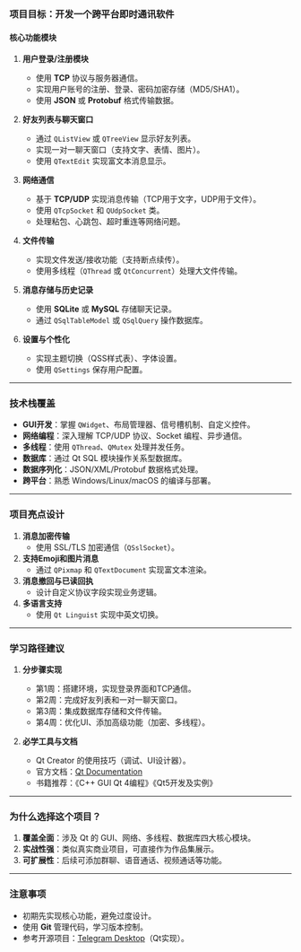 ### **项目目标：开发一个跨平台即时通讯软件**
#### **核心功能模块**
1. **用户登录/注册模块**
   - 使用 **TCP** 协议与服务器通信。
   - 实现用户账号的注册、登录、密码加密存储（MD5/SHA1）。
   - 使用 **JSON** 或 **Protobuf** 格式传输数据。

2. **好友列表与聊天窗口**
   - 通过 `QListView` 或 `QTreeView` 显示好友列表。
   - 实现一对一聊天窗口（支持文字、表情、图片）。
   - 使用 `QTextEdit` 实现富文本消息显示。

3. **网络通信**
   - 基于 **TCP/UDP** 实现消息传输（TCP用于文字，UDP用于文件）。
   - 使用 `QTcpSocket` 和 `QUdpSocket` 类。
   - 处理粘包、心跳包、超时重连等网络问题。

4. **文件传输**
   - 实现文件发送/接收功能（支持断点续传）。
   - 使用多线程（`QThread` 或 `QtConcurrent`）处理大文件传输。

5. **消息存储与历史记录**
   - 使用 **SQLite** 或 **MySQL** 存储聊天记录。
   - 通过 `QSqlTableModel` 或 `QSqlQuery` 操作数据库。

6. **设置与个性化**
   - 实现主题切换（QSS样式表）、字体设置。
   - 使用 `QSettings` 保存用户配置。

---

### **技术栈覆盖**
- **GUI开发**：掌握 `QWidget`、布局管理器、信号槽机制、自定义控件。
- **网络编程**：深入理解 TCP/UDP 协议、Socket 编程、异步通信。
- **多线程**：使用 `QThread`、`QMutex` 处理并发任务。
- **数据库**：通过 Qt SQL 模块操作关系型数据库。
- **数据序列化**：JSON/XML/Protobuf 数据格式处理。
- **跨平台**：熟悉 Windows/Linux/macOS 的编译与部署。

---

### **项目亮点设计**
1. **消息加密传输**  
   - 使用 SSL/TLS 加密通信（`QSslSocket`）。
2. **支持Emoji和图片消息**  
   - 通过 `QPixmap` 和 `QTextDocument` 实现富文本渲染。
3. **消息撤回与已读回执**  
   - 设计自定义协议字段实现业务逻辑。
4. **多语言支持**  
   - 使用 `Qt Linguist` 实现中英文切换。

---

### **学习路径建议**
1. **分步骤实现**  
   - 第1周：搭建环境，实现登录界面和TCP通信。
   - 第2周：完成好友列表和一对一聊天窗口。
   - 第3周：集成数据库存储和文件传输。
   - 第4周：优化UI、添加高级功能（加密、多线程）。

2. **必学工具与文档**  
   - Qt Creator 的使用技巧（调试、UI设计器）。
   - 官方文档：[Qt Documentation](https://doc.qt.io/)
   - 书籍推荐：《C++ GUI Qt 4编程》《Qt5开发及实例》

---

### **为什么选择这个项目？**
1. **覆盖全面**：涉及 Qt 的 GUI、网络、多线程、数据库四大核心模块。
2. **实战性强**：类似真实商业项目，可直接作为作品集展示。
3. **可扩展性**：后续可添加群聊、语音通话、视频通话等功能。

---

### **注意事项**
- 初期先实现核心功能，避免过度设计。
- 使用 **Git** 管理代码，学习版本控制。
- 参考开源项目：[Telegram Desktop](https://github.com/telegramdesktop/tdesktop)（Qt实现）。
